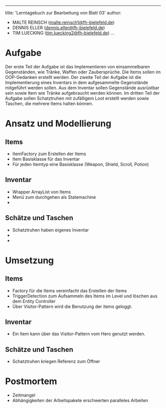 ---
title:  'Lerntagebuch zur Bearbeitung von Blatt 03'
author:
- MALTE REINSCH (malte.reinsch1@fh-bielefeld.de)
- DENNIS ELLER (dennis.eller@fh-bielefeld.de)
- TIM LUECKING (tim.luecking2@fh-bielefeld.de)
  ...

<!--
Führen Sie zu jedem Aufgabenblatt und zum Projekt (Stationen 3-9) ein
Lerntagebuch in Ihrem Team. Kopieren Sie dazu diese Vorlage und füllen
Sie den Kopf entsprechend aus.

Im Lerntagebuch sollen Sie Ihr Vorgehen bei der Bearbeitung des jeweiligen
Aufgabenblattes vom ersten Schritt bis zur Abgabe der Lösung dokumentieren,
d.h. wie sind Sie die gestellte Aufgabe angegangen (und warum), was war
Ihr Plan und auf welche Probleme sind Sie bei der Umsetzung gestoßen und
wie haben Sie diese Probleme gelöst. Beachten Sie die vorgegebene Struktur.
Für jede Abgabe sollte ungefähr eine DIN-A4-Seite Text erstellt werden,
d.h. ca. 400 Wörter umfassen. Wer das Lerntagebuch nur ungenügend führt
oder es gar nicht mit abgibt, bekommt für die betreffende Abgabe 0 Punkte.

Checken Sie das Lerntagebuch mit in Ihr Projekt/Git-Repo ein.

Schreiben Sie den Text mit [Markdown](https://pandoc.org/MANUAL.html#pandocs-markdown).

Geben Sie das Lerntagebuch stets mit ab. Achtung: Wenn Sie Abbildungen
einbetten (etwa UML-Diagramme), denken Sie daran, diese auch abzugeben!

Beachten Sie auch die Hinweise im [Orga "Bewertung der Aufgaben"](pm_orga.html#punkte)
sowie [Praktikumsblatt "Lerntagebuch"](pm_praktikum.html#lerntagebuch).
-->


# Aufgabe

<!--
Bitte hier die zu lösende Aufgabe kurz in eigenen Worten beschreiben.
-->
Der erste Teil der Aufgabe ist das Implementieren von einsammelbaren Gegenständen, wie Tränke, Waffen oder
Zaubersprüche. Die Items sollen im OOP-Gedanken erstellt werden.
Der zweite Teil der Aufgabe ist die Implementierung eines Inventars
in dem aufgesammelte Gegenstände mitgeführt werden sollen.
Aus dem Inventar sollen Gegenstände ausrüstbar sein sowie Item wie Tränke
aufgebraucht werden können.
Im dritten Teil der Aufgabe sollen Schatztruhen mit zufälligem Loot erstellt
werden sowie Taschen, die mehrere Items halten können.




# Ansatz und Modellierung

<!--
Bitte hier den Lösungsansatz kurz beschreiben:
-   Wie sollte die Aufgabe gelöst werden?
-   Welche Techniken wollten Sie einsetzen?
-   Wie sah Ihre Modellierung aus (UML-Diagramm)?
-   Worauf müssen Sie konkret achten?
-->

## Items ##
- ItemFactory zum Erstellen der Items
- Item Basisklasse für das Inventar
- Für jeden Itemtyp eine Basisklasse (Weapon, Shield, Scroll, Potion)

## Inventar ##
- Wrapper ArrayList von Items
- Menü zum durchgehen als Statemachine
- 
## Schätze und Taschen ##
- Schatztruhen haben eigenes Inventar
-
-

# Umsetzung

<!--
Bitte hier die Umsetzung der Lösung kurz beschreiben:
-   Was haben Sie gemacht,
-   an welchem Datum haben sie es gemacht,
-   wie lange hat es gedauert,
-   was war das Ergebnis?
-->

## Items ##
- Factory für die Items vereinfacht das Erstellen der Items
- TriggerDetection zum Aufsammeln des Items im Level und löschen aus dem Entity Controller
- Über Visitor-Pattern wird die Benutzung der items geloggt.
## Inventar ##
- Ein Item kann über das Visitor-Pattern vom Hero genutzt werden.

## Schätze und Taschen ##
- Schatztruhen kriegen Referenz zum Öffner

# Postmortem
<!--
Bitte blicken Sie auf die Aufgabe, Ihren Lösungsansatz und die Umsetzung
kritisch zurück:
-   Was hat funktioniert, was nicht? Würden Sie noch einmal so vorgehen?
-   Welche Probleme sind bei der Umsetzung Ihres Lösungsansatzes aufgetreten?
-   Wie haben Sie die Probleme letztlich gelöst?
-->

- Zeitmangel
- Abhängigkeiten der Arbeitspakete erschwerten paralleles Arbeiten


